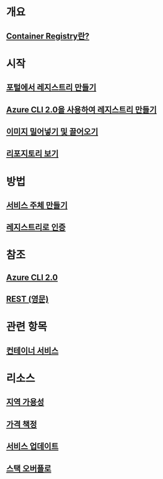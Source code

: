# 개요

## [Container Registry란?](container-registry-intro.md)

# 시작
## [포털에서 레지스트리 만들기](container-registry-get-started-portal.md)
## [Azure CLI 2.0을 사용하여 레지스트리 만들기](container-registry-get-started-azure-cli.md)
## [이미지 밀어넣기 및 끌어오기](container-registry-get-started-docker-cli.md)
## [리포지토리 보기](container-registry-repositories.md)

# 방법

## [서비스 주체 만들기](../azure-resource-manager/resource-group-create-service-principal-portal.md?toc=%2fazure%2fcontainer-registry%2ftoc.json)
## [레지스트리로 인증](container-registry-authentication.md)

# 참조

## [Azure CLI 2.0](/cli/azure/acr)
## [REST (영문)](/rest/api/containerregistry)

# 관련 항목

## [컨테이너 서비스](/azure/container-service/)

# 리소스
## [지역 가용성](https://azure.microsoft.com/regions/services/)
## [가격 책정](https://azure.microsoft.com/pricing/details/container-registry/)
## [서비스 업데이트](https://azure.microsoft.com/en-us/updates/?product=container-registry&updatetype=&platform=)
## [스택 오버플로](http://stackoverflow.com/questions/tagged/azure-container-registry)
